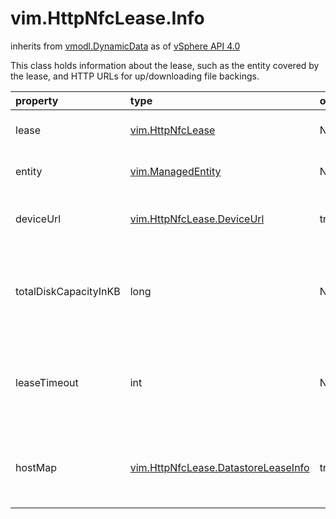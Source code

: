 vim.HttpNfcLease.Info
=====================
inherits from [vmodl.DynamicData](docs/vmodl.DynamicData.md)
as of [vSphere API 4.0](vim.version.md#vim.version.version5)


This class holds information about the lease, such as the entity covered by the  lease, and HTTP URLs for up/downloading file backings.

| property | type | optional | priv | desc |
|:---------|:-----|:---------|:-----|:-----|
| lease | [vim.HttpNfcLease](vim.HttpNfcLease.md "vim.HttpNfcLease") | None | None | The <a href="vim.HttpNfcLease.md">HttpNfcLease</a> object this information belongs to. |
| entity | [vim.ManagedEntity](vim.ManagedEntity.md "vim.ManagedEntity") | None | None | The <a href="vim.VirtualMachine.md">VirtualMachine</a> or <a href="vim.VirtualApp.md">VirtualApp</a> this  lease covers. |
| deviceUrl | [vim.HttpNfcLease.DeviceUrl](vim.HttpNfcLease.DeviceUrl.md "vim.HttpNfcLease.DeviceUrl") | true | None | The deviceUrl property contains a mapping from logical device keys  to URLs. |
| totalDiskCapacityInKB | long | None | None | Total capacity in kilobytes of all disks in all Virtual Machines  covered by this lease. This can be used to track progress when  transferring disks. |
| leaseTimeout | int | None | None | Number of seconds before the lease times out. The client extends  the lease by calling <a href="vim.HttpNfcLease.md#progress">HttpNfcLeaseProgress</a> before  the timeout has expired. |
| hostMap | [vim.HttpNfcLease.DatastoreLeaseInfo](vim.HttpNfcLease.DatastoreLeaseInfo.md "vim.HttpNfcLease.DatastoreLeaseInfo") | true | None | Map of URLs for leased hosts for a given datastore. This is used to  look up multi-POST-capable hosts for a datastore. |


